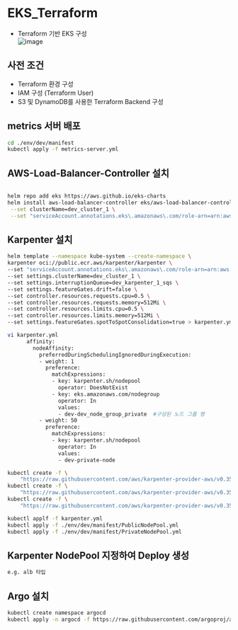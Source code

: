 # EKS_Terraform

- Terraform 기반 EKS 구성  
![image](https://user-images.githubusercontent.com/43159901/224625063-caeda862-c05f-43ca-9afb-7c2722264198.png)

## 사전 조건
- Terraform 환경 구성
- IAM 구성 (Terraform User)
- S3 및 DynamoDB를 사용한 Terraform Backend 구성


## metrics 서버 배포
```bash
cd ./env/dev/manifest
kubectl apply -f metrics-server.yml
```



## AWS-Load-Balancer-Controller 설치
```bash

helm repo add eks https://aws.github.io/eks-charts
helm install aws-load-balancer-controller eks/aws-load-balancer-controller -n kube-system \
 --set clusterName=dev_cluster_1 \
 --set "serviceAccount.annotations.eks\.amazonaws\.com/role-arn=arn:aws:iam::<ACCOUNT_ID>:role/irsa_aws_load_balancer_controller"

```
## Karpenter 설치
```bash
helm template --namespace kube-system --create-namespace \
karpenter oci://public.ecr.aws/karpenter/karpenter \
--set "serviceAccount.annotations.eks\.amazonaws\.com/role-arn=arn:aws:iam::<ACCOUNT_ID>:role/irsa_karpenter_controller" \
--set settings.clusterName=dev_cluster_1 \
--set settings.interruptionQueue=dev_karpenter_1_sqs \
--set settings.featureGates.drift=false \
--set controller.resources.requests.cpu=0.5 \
--set controller.resources.requests.memory=512Mi \
--set controller.resources.limits.cpu=0.5 \
--set controller.resources.limits.memory=512Mi \
--set settings.featureGates.spotToSpotConsolidation=true > karpenter.yml

vi karpenter.yml
      affinity:
        nodeAffinity:
          preferredDuringSchedulingIgnoredDuringExecution:
          - weight: 1
            preference:
              matchExpressions:
              - key: karpenter.sh/nodepool
                operator: DoesNotExist
              - key: eks.amazonaws.com/nodegroup
                operator: In
                values:
                - dev-dev_node_group_private  #구성된 노드 그룹 명
          - weight: 50
            preference:
              matchExpressions:
              - key: karpenter.sh/nodepool
                operator: In
                values:
                - dev-private-node

kubectl create -f \
    "https://raw.githubusercontent.com/aws/karpenter-provider-aws/v0.35.2/pkg/apis/crds/karpenter.sh_nodepools.yaml"
kubectl create -f \
    "https://raw.githubusercontent.com/aws/karpenter-provider-aws/v0.35.2/pkg/apis/crds/karpenter.k8s.aws_ec2nodeclasses.yaml"
kubectl create -f \
    "https://raw.githubusercontent.com/aws/karpenter-provider-aws/v0.35.2/pkg/apis/crds/karpenter.sh_nodeclaims.yaml"

kubectl applf -f karpenter.yml
kubectl apply -f ./env/dev/manifest/PublicNodePool.yml
kubectl apply -f ./env/dev/manifest/PrivateNodePool.yml
```
## Karpenter NodePool 지정하여 Deploy 생성
```bash
e.g. alb 타입 


```



## Argo 설치
```bash
kubectl create namespace argocd
kubectl apply -n argocd -f https://raw.githubusercontent.com/argoproj/argo-cd/stable/manifests/install.yaml


```